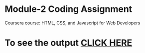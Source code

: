 

# Module-2 Coding Assignment

Coursera course: HTML, CSS, and Javascript for Web Developers

# To see the output [CLICK HERE](https://rachithad267.github.io/Coursera-HTML-CSS-and-JavaScript-for-Web-Developers/Assignments/module-2/index.html)

